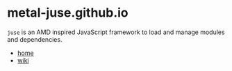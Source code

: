 # metal-juse.github.io

`juse` is an AMD inspired JavaScript framework to load and manage modules and dependencies.

* [home](https://github.com/metal-juse/metal-juse.github.io)
* [wiki](wiki)

